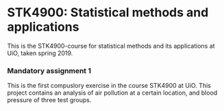 # STK4900: Statistical methods and applications
This is the STK4900-course for statistical methods and its applications at UiO, taken spring 2019.


### Mandatory assignment 1
This is the first compuslory exercise in the course STK4900 at UiO. This project contains an analysis of air pollution at a certain location, and blood pressure of three test groups.
